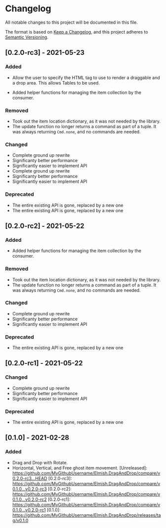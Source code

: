 # Changelog

All notable changes to this project will be documented in this file.

The format is based on [Keep a Changelog](https://keepachangelog.com/en/1.0.0/),
and this project adheres to [Semantic Versioning](https://semver.org/spec/v2.0.0.html).

## [0.2.0-rc3] - 2021-05-23

### Added
- Allow the user to specify the HTML tag to use to render a draggable and a drop area. This allows Tables to be used.

- Added helper functions for managing the item collection by the consumer.

### Removed
- Took out the item location dictionary, as it was not needed by the library.
- The update function no longer returns a command as part of a tuple. It was always returning `Cmd.none`, and no commands are needed.

### Changed
- Complete ground up rewrite
- Significanty better performance
- Significantly easier to implement API
- Complete ground up rewrite
- Significanty better performance
- Significantly easier to implement API

### Deprecated
- The entire existing API is gone, replaced by a new one
- The entire existing API is gone, replaced by a new one

## [0.2.0-rc2] - 2021-05-22

### Added
- Added helper functions for managing the item collection by the consumer.

### Removed
- Took out the item location dictionary, as it was not needed by the library.
- The update function no longer returns a command as part of a tuple. It was always returning `Cmd.none`, and no commands are needed.

### Changed
- Complete ground up rewrite
- Significanty better performance
- Significantly easier to implement API

### Deprecated
- The entire existing API is gone, replaced by a new one

## [0.2.0-rc1] - 2021-05-22

### Changed
- Complete ground up rewrite
- Significanty better performance
- Significantly easier to implement API

### Deprecated
- The entire existing API is gone, replaced by a new one

## [0.1.0] - 2021-02-28

### Added
- Drag and Drop with Rotate.
- Horizontal, Vertical, and Free ghost item movement.
[Unreleased]: https://github.com/MyGithubUsername/Elmish.DragAndDrop/compare/v0.2.0-rc3...HEAD
[0.2.0-rc3]: https://github.com/MyGithubUsername/Elmish.DragAndDrop/compare/v0.1.0...v0.2.0-rc3
[0.2.0-rc2]: https://github.com/MyGithubUsername/Elmish.DragAndDrop/compare/v0.1.0...v0.2.0-rc2
[0.2.0-rc1]: https://github.com/MyGithubUsername/Elmish.DragAndDrop/compare/v0.1.0...v0.2.0-rc1
[0.1.0]: https://github.com/MyGithubUsername/Elmish.DragAndDrop/releases/tag/v0.1.0
